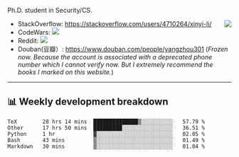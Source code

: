 Ph.D. student in Security/CS.

<img align="right" src="https://github-readme-stats.vercel.app/api?username=li-xin-yi&count_private=true&show_icons=true&hide_title=true&theme=tokyonight" />

- StackOverflow: https://stackoverflow.com/users/4710264/xinyi-li/
- CodeWars: [![](https://www.codewars.com/users/xy-li/badges/micro)](https://www.codewars.com/users/xy-li/)
- Reddit: [![](https://img.shields.io/reddit/user-karma/combined/xy-li?style=social)](https://www.reddit.com/user/xy-li/)
- Douban(豆瓣）: https://www.douban.com/people/yangzhou301  (*Frozen now. Because the account is associated with a deprecated phone number which I cannot verify now. But I extremely recommend the books I marked on this website.*)

---

## 📊 Weekly development breakdown

<!--START_SECTION:waka-->
```text
TeX        28 hrs 14 mins  ██████████████▒░░░░░░░░░░   57.79 % 
Other      17 hrs 50 mins  █████████░░░░░░░░░░░░░░░░   36.51 % 
Python     1 hr            ▓░░░░░░░░░░░░░░░░░░░░░░░░   02.05 % 
Bash       43 mins         ▒░░░░░░░░░░░░░░░░░░░░░░░░   01.49 % 
Markdown   30 mins         ▒░░░░░░░░░░░░░░░░░░░░░░░░   01.04 % 
```
<!--END_SECTION:waka-->
